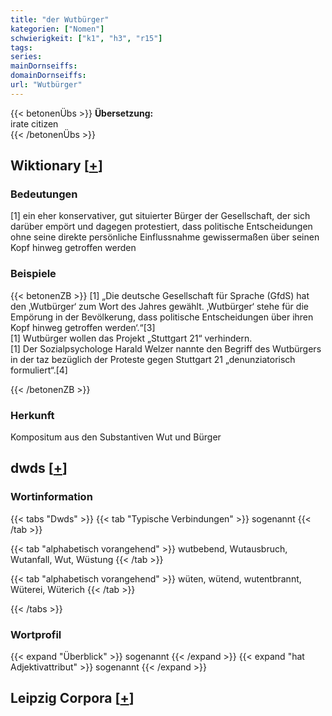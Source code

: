 ```yaml
---
title: "der Wutbürger"
kategorien: ["Nomen"]
schwierigkeit: ["k1", "h3", "r15"]
tags:
series:
mainDornseiffs:
domainDornseiffs:
url: "Wutbürger"
---
```


{{< betonenÜbs >}}
**Übersetzung:**  
irate citizen  
{{< /betonenÜbs >}}

## Wiktionary [[+](https://de.wiktionary.org/wiki/Wutbürger)]

### Bedeutungen
[1] ein eher konservativer, gut situierter Bürger der Gesellschaft, der sich darüber empört und dagegen protestiert, dass politische Entscheidungen ohne seine direkte persönliche Einflussnahme gewissermaßen über seinen Kopf hinweg getroffen werden  

### Beispiele
{{< betonenZB >}}
[1] „Die deutsche Gesellschaft für Sprache (GfdS) hat den ‚Wutbürger‘ zum Wort des Jahres gewählt. ‚Wutbürger‘ stehe für die Empörung in der Bevölkerung, dass politische Entscheidungen über ihren Kopf hinweg getroffen werden‘.“[3]  
[1] Wutbürger wollen das Projekt „Stuttgart 21“ verhindern.  
[1] Der Sozialpsychologe Harald Welzer nannte den Begriff des Wutbürgers in der taz bezüglich der Proteste gegen Stuttgart 21 „denunziatorisch formuliert“.[4]  

{{< /betonenZB >}}
### Herkunft
Kompositum aus den Substantiven Wut und Bürger  



## dwds [[+](https://www.dwds.de/wb/Wutbürger)]

### Wortinformation
{{< tabs "Dwds" >}}
{{< tab "Typische Verbindungen" >}}
sogenannt
{{< /tab >}}

{{< tab "alphabetisch vorangehend" >}}
wutbebend, Wutausbruch, Wutanfall, Wut, Wüstung
{{< /tab >}}

{{< tab "alphabetisch vorangehend" >}}
wüten, wütend, wutentbrannt, Wüterei, Wüterich
{{< /tab >}}

{{< /tabs >}}

### Wortprofil
{{< expand "Überblick" >}} sogenannt {{< /expand >}}
{{< expand "hat Adjektivattribut" >}} sogenannt {{< /expand >}}

## Leipzig Corpora [[+](https://corpora.uni-leipzig.de/en/res?word=Wutbürger&corpusId=deu_newscrawl-public_2018)]

